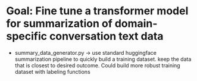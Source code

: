 # Goal: Fine tune a transformer model for summarization of domain-specific conversation text data
* summary_data_generator.py -> use standard huggingface summarization pipeline to quickly build a training dataset. keep the data that is closest to desired outcome. Could build more robust training dataset with labeling functions 

